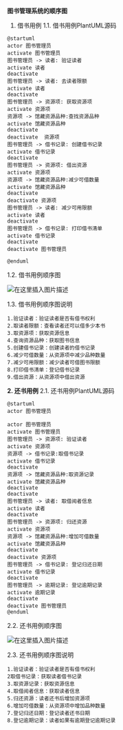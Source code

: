 **图书管理系统的顺序图**
1. 借书用例
1.1. 借书用例PlantUML源码

```
@startuml
actor 图书管理员
activate 图书管理员
图书管理员 -> 读者: 验证读者
activate 读者
deactivate
图书管理员 -> 读者: 去读者限额
activate 读者
deactivate
图书管理员 -> 资源项: 获取资源项
activate 资源项
资源项 -> 馆藏资源品种:查找资源品种
activate 馆藏资源品种
deactivate
deactivate  资源项
图书管理员 -> 借书记录: 创建借书记录
activate 借书记录
deactivate
图书管理员 -> 资源项: 借出资源
activate 资源项
资源项 -> 馆藏资源品种:减少可借数量
activate 馆藏资源品种
deactivate
deactivate 资源项
图书管理员 -> 读者: 减少可用限额
activate 读者
deactivate
图书管理员 -> 借书记录: 打印借书清单
activate 借书记录
deactivate
deactivate 图书管理员

@enduml
```

1.2. 借书用例顺序图

![在这里插入图片描述](https://img-blog.csdnimg.cn/20200413125315687.png?x-oss-process=image/watermark,type_ZmFuZ3poZW5naGVpdGk,shadow_10,text_aHR0cHM6Ly9ibG9nLmNzZG4ubmV0L3dlaXhpbl80NDAwNTEzMg==,size_16,color_FFFFFF,t_70)

1.3. 借书用例顺序图说明

```
1.验证读者：验证读者是否有借书权利
2.取读者限额：查看读者还可以借多少本书
3.取资源项：获取资源信息
4.查询资源品种：获取图书信息
5.创建借书记录：创建读者的借书记录
6.减少可借数量：从资源项中减少品种数量
7.减少可用限额：减少读者可借图书限额
8.打印借书清单：登记借书记录
9.借出资源：从资源项中借出资源
```

**2. 还书用例**
2.1. 还书用例PlantUML源码

```
@startuml
actor 图书管理员

actor 图书管理员
activate 图书管理员
图书管理员 -> 资源项: 验证读者
activate 资源项
资源项 -> 借书记录:取借书记录
activate 借书记录
deactivate
资源项 -> 馆藏资源品种:取资源记录
activate 馆藏资源品种
deactivate
deactivate
图书管理员 -> 读者: 取借阅者信息
activate 读者
deactivate
图书管理员 -> 资源项: 归还资源
activate 资源项
资源项 -> 馆藏资源品种:增加可借数量
activate 馆藏资源品种
deactivate
deactivate 资源项
图书管理员 -> 借书记录: 登记归还日期
activate 借书记录
deactivate
图书管理员 -> 逾期记录: 登记逾期记录
activate 逾期记录
deactivate
deactivate 图书管理员
@enduml
```
2.2. 还书用例顺序图

![在这里插入图片描述](https://img-blog.csdnimg.cn/20200413125340254.png?x-oss-process=image/watermark,type_ZmFuZ3poZW5naGVpdGk,shadow_10,text_aHR0cHM6Ly9ibG9nLmNzZG4ubmV0L3dlaXhpbl80NDAwNTEzMg==,size_16,color_FFFFFF,t_70)


2.3. 还书用例顺序图说明

```
1.验证读者：验证读者是否有借书权利
2取借书记录：获取读者借书记录
3.取资源记录：获取资源信息
4.取借阅者信息：获取读者信息
5.归还资源：读者还书后增加资源项
6.增加可借数量：从资源项中增加品种数量
7.登记归还日期：登记读者还书日期
8.登记逾期记录：读者如果有逾期登记逾期记录
```
